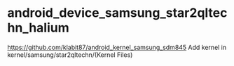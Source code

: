 # android_device_samsung_star2qltechn_halium

https://github.com/klabit87/android_kernel_samsung_sdm845
Add kernel in kernel/samsung/star2qltechn/(Kernel Files)
